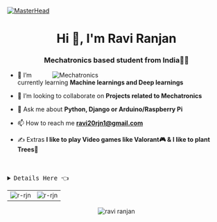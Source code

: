 [![MasterHead](https://im5.ezgif.com/tmp/ezgif-5-4d6b653b26.gif)](https://R-Rjn.io)
<h1 align="center">Hi 👋, I'm Ravi Ranjan</h1>
<h3 align="center">Mechatronics based student from India👨‍🔧</h3>
<img align="right" alt="Mechatronics" width="400" src="https://encrypted-tbn0.gstatic.com/images?q=tbn:ANd9GcS4jEGvVhp1klaaadKB__wkvCx8i28yjt5qpQ&usqp=CAU">

- 🌱 I’m currently learning **Machine learnings and Deep learnings**

- 👯 I’m looking to collaborate on **Projects related to Mechatronics**

- 💬 Ask me about **Python, Django or Arduino/Raspberry Pi**

- 📫 How to reach me **ravi20rjn1@gmail.com**
- ✍️ Extras **I like to play Video games like Valorant🎮 & I like to plant Trees🌱**
<br>
<br>
<details>
  <summary><kbd>Details Here 👈</kbd></summary>
  <h2 align="center" >━◉━◉━◉━◉━◉━◉| ⚡ Fun fact |◉━◉━◉━◉━◉━◉━</h2>
  <h3 align="center">I like Sports like Volley ball 🏐, football⚽ , Cycling🚴‍♂️ & Kabaddi🏅</h3>
 <br>
 
 <h2 align="center"> ━◉━◉━◉━◉━◉━◉| 🤩Interested In:|◉━◉━◉━◉━◉━◉━ </h2>
  <h3 align="center">Machine Learnings | IoT </h3>
  <h4>Current Ricing ↣<h4>
  <h2 align="center"> 
<img src="https://cdn.discordapp.com/attachments/894579977775890482/917056650047787038/unknown.png" />
  <br>
  <br>
<h2 align="center" >━◉━◉━◉━◉━◉━◉| 🤝Connect with me: |◉━◉━◉━◉━◉━◉━</h2>
<p align="center">
<a href="https://twitter.com/ravirjn1" target="blank"><img align="center" src="https://raw.githubusercontent.com/rahuldkjain/github-profile-readme-generator/master/src/images/icons/Social/twitter.svg" alt="ravirjn1" height="30" width="40" /></a> &emsp;
<a href="https://kaggle.com/ravirjn" target="blank"><img align="center" src="https://raw.githubusercontent.com/rahuldkjain/github-profile-readme-generator/master/src/images/icons/Social/kaggle.svg" alt="ravirjn" height="30" width="40" /></a> &emsp;
<a href="https://www.codechef.com/users/r_rjn20" target="blank"><img align="center" src="https://avatars1.githubusercontent.com/u/11960354?s=460&v=4" alt="r_rjn20" height="30" width="40" /></a> &emsp;
<a href="https://www.linkedin.com/in/ravi-ranjan-644b8b202"><img alt="lkdn" src="https://cdn-icons-png.flaticon.com/512/174/174857.png" alt="r_rjn20" height="30" width="40"/> &emsp;
  <a href="https://discord.gg/Gjer4f38dD"><img alt="Discord" src="https://img.shields.io/discord/801057122115911710?color=cyan&logo=Discord&logoColor=green"/></a>
</p>
 <br> 
<h2 align="center" >━◉━◉━◉━◉━◉━◉|🔣Languages and Tools:|◉━◉━◉━◉━◉━◉━</h2>
<p align="left"> <a href="https://www.arduino.cc/" target="_blank" rel="noreferrer">
  <img src="https://cdn.worldvectorlogo.com/logos/arduino-1.svg" alt="arduino" width="40" height="40"/> </a>
  <a href="https://www.gnu.org/software/bash/" target="_blank" rel="noreferrer"> 
    <img src="https://www.pngfind.com/pngs/m/261-2614514_bash-logo-shell-script-logo-png-transparent-png.png" alt="bash" width="40" height="40"/> </a> 
  <a href="https://www.cprogramming.com/" target="_blank" rel="noreferrer"> 
    <img src="https://raw.githubusercontent.com/devicons/devicon/master/icons/c/c-original.svg" alt="c" width="40" height="40"/>
  </a> <a href="https://www.w3schools.com/cpp/" target="_blank" rel="noreferrer"> 
  <img src="https://raw.githubusercontent.com/devicons/devicon/master/icons/cplusplus/cplusplus-original.svg" alt="cplusplus" width="40" height="40"/> 
  </a> <a href="https://www.w3schools.com/css/" target="_blank" rel="noreferrer"> 
  <img src="https://raw.githubusercontent.com/devicons/devicon/master/icons/css3/css3-original-wordmark.svg" alt="css3" width="40" height="40"/> 
  </a> <a href="https://www.djangoproject.com/" target="_blank" rel="noreferrer"> 
  <img src="https://raw.githubusercontent.com/devicons/devicon/master/icons/django/django-original.svg" alt="django" width="40" height="40"/> 
  </a> <a href="https://git-scm.com/" target="_blank" rel="noreferrer"> <img src="https://www.vectorlogo.zone/logos/git-scm/git-scm-icon.svg" alt="git" width="40" height="40"/> 
  </a> <a href="https://www.w3.org/html/" target="_blank" rel="noreferrer"> <img src="https://raw.githubusercontent.com/devicons/devicon/master/icons/html5/html5-original-wordmark.svg" alt="html5" width="40" height="40"/>
  </a> <a href="https://www.linux.org/" target="_blank" rel="noreferrer"> <img src="https://raw.githubusercontent.com/devicons/devicon/master/icons/linux/linux-original.svg" alt="linux" width="40" height="40"/> 
  </a> <a href="https://www.mathworks.com/" target="_blank" rel="noreferrer"> <img src="https://upload.wikimedia.org/wikipedia/commons/2/21/Matlab_Logo.png" alt="matlab" width="40" height="40"/>
  </a> <a href="https://opencv.org/" target="_blank" rel="noreferrer"> <img src="https://www.vectorlogo.zone/logos/opencv/opencv-icon.svg" alt="opencv" width="40" height="40"/> 
  </a> <a href="https://pandas.pydata.org/" target="_blank" rel="noreferrer"> <img src="https://raw.githubusercontent.com/devicons/devicon/2ae2a900d2f041da66e950e4d48052658d850630/icons/pandas/pandas-original.svg" alt="pandas" width="40" height="40"/> 
  </a> <a href="https://www.photoshop.com/en" target="_blank" rel="noreferrer"> <img src="https://raw.githubusercontent.com/devicons/devicon/master/icons/photoshop/photoshop-line.svg" alt="photoshop" width="40" height="40"/> 
  </a> <a href="https://www.python.org" target="_blank" rel="noreferrer"> <img src="https://raw.githubusercontent.com/devicons/devicon/master/icons/python/python-original.svg" alt="python" width="40" height="40"/>
  </a> <a href="https://www.tensorflow.org" target="_blank" rel="noreferrer"> <img src="https://www.vectorlogo.zone/logos/tensorflow/tensorflow-icon.svg" alt="tensorflow" width="40" height="40"/> 
  </a> <img alt="VS Code" src="https://img.shields.io/badge/Visual_Studio_Code-0078D4?style=for-the-badge&logo=visual%20studio%20code&logoColor=white" /> </p>
  
  <br>
  <br>
    
</details>
<table align="center">
  <tr>
   
<td><img src="https://github-readme-stats.vercel.app/api?username=r-rjn&theme=blue-green&show_icons=true" alt="r-rjn" />
    <td><img src="https://github-readme-stats.vercel.app/api/top-langs/?username=r-rjn&langs_count=8&theme=blue-green" alt="r-rjn" /></td>
  </tr>
</table>
  <div align="center">
<p><img align="center" src="https://github-readme-streak-stats.herokuapp.com/?user=r-rjn&theme=dark" alt="ravi ranjan" /></p>
  </div>


 
